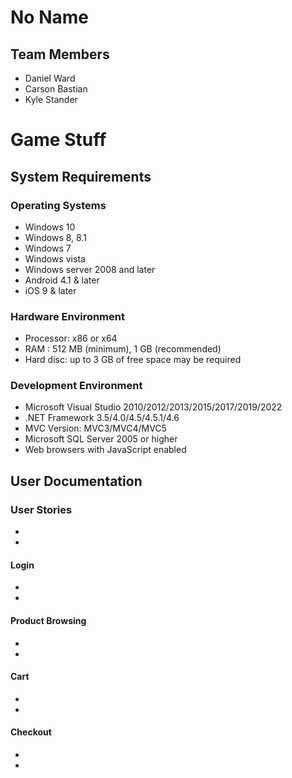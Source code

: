# No Name
## Team Members
* Daniel Ward
* Carson Bastian 
* Kyle Stander

# Game Stuff

## System Requirements

### Operating Systems
* Windows 10
* Windows 8, 8.1
* Windows 7
* Windows vista
* Windows server 2008 and later
* Android 4.1 & later
* iOS 9 & later
### Hardware Environment
* Processor: x86 or x64
* RAM : 512 MB (minimum), 1 GB (recommended)
* Hard disc: up to 3 GB of free space may be required
### Development Environment
* Microsoft Visual Studio 2010/2012/2013/2015/2017/2019/2022
* .NET Framework 3.5/4.0/4.5/4.5.1/4.6
* MVC Version: MVC3/MVC4/MVC5
* Microsoft SQL Server 2005 or higher
* Web browsers with JavaScript enabled

## User Documentation
### User Stories
*
*
#### Login
*
*
#### Product Browsing
*
*
#### Cart
*
*
#### Checkout
*
*
